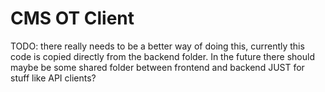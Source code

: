# CMS OT Client

TODO: there really needs to be a better way of doing this, currently this code is copied directly from the backend folder. In the future there should maybe be some shared folder between frontend and backend JUST for stuff like API clients?